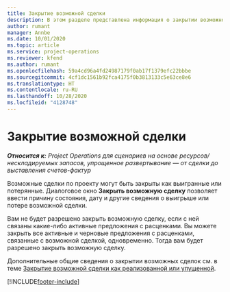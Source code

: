 ```yaml
---
title: Закрытие возможной сделки
description: В этом разделе представлена информация о закрытии возможной сделки по проекту.
author: rumant
manager: Annbe
ms.date: 10/01/2020
ms.topic: article
ms.service: project-operations
ms.reviewer: kfend
ms.author: rumant
ms.openlocfilehash: 59a4cd96a4fd24987179f0ab17f1379efc22bbbe
ms.sourcegitcommit: 4cf1dc1561b92fca4175f0b3813133c5e63ce8e6
ms.translationtype: HT
ms.contentlocale: ru-RU
ms.lasthandoff: 10/28/2020
ms.locfileid: "4128748"
---
```

# <a name="close-an-opportunity"></a>Закрытие возможной сделки

_**Относится к:** Project Operations для сценариев на основе ресурсов/нескладируемых запасов, упрощенное развертывание — от сделки до выставления счетов-фактур_

Возможные сделки по проекту могут быть закрыты как выигранные или потерянные. Диалоговое окно **Закрыть возможную сделку** позволяет ввести причину состояния, дату и другие сведения о выигрыше или потере возможной сделки.

Вам не будет разрешено закрыть возможную сделку, если с ней связаны какие-либо активные предложения с расценками. Вы можете закрыть все активные и черновые предложения с расценками, связанные с возможной сделкой, одновременно. Тогда вам будет разрешено закрыть возможную сделку.

Дополнительные общие сведения о закрытии возможных сделок см. в теме [Закрытие возможной сделки как реализованной или упущенной](https://docs.microsoft.com/dynamics365/sales-enterprise/close-opportunity-won-lost-sales).


[!INCLUDE[footer-include](../includes/footer-banner.md)]